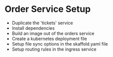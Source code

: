 # Order Service Setup

- Duplicate the 'tickets' service
- Install dependencies
- Build an image out of the orders service
- Create a kubernetes deployment file
- Setup file sync options in the skaffold.yaml file
- Setup routing rules in the ingress service